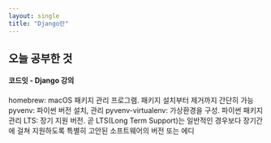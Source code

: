 ```yaml
---
layout: single
title: "Django란"
---
```

## 오늘 공부한 것

#### 코드잇 - Django 강의
homebrew: macOS 패키지 관리 프로그램. 패키지 설치부터 제거까지 간단히 가능
pyvenv: 파이썬 버전 설치, 관리
pyvenv-virtualenv: 가상환경을 구성. 파이썬 패키지 관리
LTS: 장기 지원 버전. 곧 LTS(Long Term Support)는 일반적인 경우보다 장기간에 걸쳐 지원하도록 특별히 고안된 소프트웨어의 버전 또는 에디
